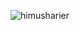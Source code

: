 <p align="left"> <img src="https://komarev.com/ghpvc/?username=himusharier&label=Profile%20views&color=0e75b6&style=flat" alt="himusharier" /> </p>
